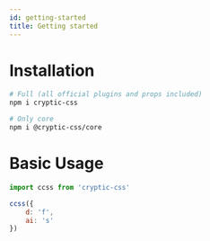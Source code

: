 ```yaml
---
id: getting-started
title: Getting started
---
```


# Installation

```sh
# Full (all official plugins and props included)
npm i cryptic-css

# Only core
npm i @cryptic-css/core
```

# Basic Usage

```js
import ccss from 'cryptic-css'
```

```jsx live
ccss({
    d: 'f',
    ai: 's'
})
```